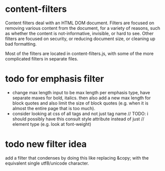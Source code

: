 # content-filters

Content filters deal with an HTML DOM document. Filters are focused on removing
various content from the document, for a variety of reasons, such as whether the
content is not-informative, invisible, or hard to see. Other filters are focused
on security, or reducing document size, or cleaning up bad formatting.

Most of the filters are located in content-filters.js, with some of the more
complicated filters in separate files.

# todo for emphasis filter
* change max length input to be max length per emphasis type, have separate maxes for bold, italics. then also add a new max length for block quotes and also limit the size of block quotes (e.g. when it is almost the entire page that is too much).
* consider looking at css of all tags and not just tag name
// TODO: i should possibly have this consult style attribute instead of just
// element type (e.g. look at font-weight)

# todo new filter idea
add a filter that condenses by doing this like replacing &amp;copy; with the equivalent single utf8/unicode character.
